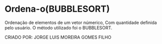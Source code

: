 # Ordena-o(BUBBLESORT)
Ordenação de elementos de um vetor númerico,
Com quantidade definida pelo usuário.
O método utilizado foi o BUBBLESORT.

CRIADO POR: JORGE LUIS MOREIRA GOMES FILHO
